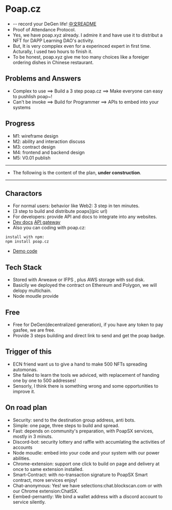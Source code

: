 # Poap.cz 
+ -- record your DeGen life!  [中文README](README_CN.md)
+ Proof of Attendance Protocol.
+ Yes, we have poap.xyz already. I admire it and have use it to distribut a NFT for DAPP Learning DAO's activity.
+ But, It is very compplex even for a experinced expert in first time. Acturally, I used two hours to finish it.
+ To be honest, poap.xyz give me too many choices like a foreiger ordering dishes in Chinese restaurant.

## Problems and Answers
+ Complex to use ==> Build a 3 step poap.cz ==> Make everyone can easy to pushlish poap~!
+ Can't be invoke ==> Build for Programmer ==> APIs to embed into your systems

## Progress
+ M1: wireframe design
+ M2: ability and interaction discuss
+ M3: contract design
+ M4: frontend and backend design
+ M5: V0.01 publish
----
+ The following is the content of the plan, **under construction**.
----
## Charactors
+ For normal users: behavior like Web2: 3 step in ten minutes.
+ [3 step to build and distribute poaps](pic url)
+ For developers: provide API and docs to integrate into any websites.
+ [Dev docs](https://docs.poap.cz) [API gateway](https://api.poap.cz)
+ Also you can coding with poap.cz:
```
install with npm:
npm install poap.cz
```
+ [Demo code](https://docs.poap.cz/demo)

## Tech Stack
+ Stored with Arweave or IFPS , plus AWS storage with ssd disk.
+ Basiclly we deployed the contract on Ethereum and Polygon, we will delopy multichain.
+ Node moudle provide []()

## Free
+ Free for DeGen(decentralized generation), if you have any token to pay gasfee, we are free.
+ Provide 3 steps building and direct link to send and get the poap badge.

## Trigger of this
+ ECN friend want us to give a hand to make 500 NFTs spreading automonas.
+ She failed to learn the tools we adviced, with replacement of handing one by one to 500 addresses!
+ Sensorly, I think there is something wrong and some opportunities to improve it.

## On road plan
+ Security: send to the destination group address, anti bots.
+ Simple: one page, three steps to build and spread.
+ Fast:  depends on community's preparation, with PoapSX services, mostly in 3 minuts.
+ Discord-bot: security lottery and raffle with accumlating the activities of accounts
+ Node moudle: embed into your code and your system with our power abilities.
+ Chrome-extension: support one click to build on page and delivery at once to same extension installed.
+ Smart-Contract: with no-transaction signature to PoapSX Smart contract, more services enjoy!
+ Chat-anonymous: Yes! we have selections:chat.blockscan.com or with our Chrome extension:ChatSX.
+ Eembed-pernantly: We bind a wallet address with a discord account to service silently.

